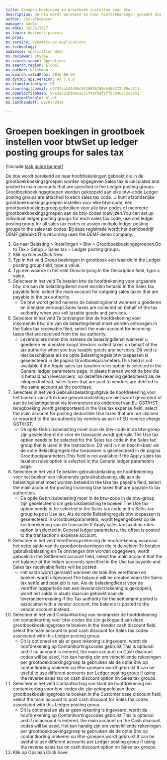 ```yaml
--- 
title: Groepen boekingen in grootboek instellen voor btw
description: De btw wordt berekend en naar hoofdrekeningen geboekt die in de grootboekboekingsgroepen worden opgegeven.
author: ShylaThompson
manager: AnnBe
ms.date: 10/26/2017
ms.topic: business-process
ms.prod: 
ms.service: dynamics-ax-applications
ms.technology: 
audience: Application User
ms.reviewer: shylaw
ms.search.scope: Operations
ms.search.region: Global
ms.author: vstehman
ms.search.validFrom: 2016-06-30
ms.dyn365.ops.version: AX 7.0.0
ms.translationtype: HT
ms.sourcegitcommit: d9747ba144d56c9410846769e5465372c89ea111
ms.openlocfilehash: 97e3ec21bd665a2c5f4afbaf1ff83d468c2cc841
ms.contentlocale: nl-nl
ms.lasthandoff: 08/07/2018

---
```

# <a name="set-up-ledger-posting-groups-for-sales-tax"></a><span data-ttu-id="ca71a-103">Groepen boekingen in grootboek instellen voor btw</span><span class="sxs-lookup"><span data-stu-id="ca71a-103">Set up ledger posting groups for sales tax</span></span>

[!include [task guide banner](../../includes/task-guide-banner.md)]

<span data-ttu-id="ca71a-104">De btw wordt berekend en naar hoofdrekeningen geboekt die in de grootboekboekingsgroepen worden opgegeven.</span><span class="sxs-lookup"><span data-stu-id="ca71a-104">Sales tax is calculated and posted to main accounts that are specified in the Ledger posting groups.</span></span> <span data-ttu-id="ca71a-105">Grootboekboekingsgroepen worden gekoppeld aan elke btw-code.</span><span class="sxs-lookup"><span data-stu-id="ca71a-105">Ledger posting groups are attached to each sales tax code.</span></span> <span data-ttu-id="ca71a-106">U kunt afzonderlijke grootboekboekingsgroepen instellen voor elke btw-code, één grootboekboekingsgroep gebruiken voor alle btw-codes of meerdere grootboekboekingsgroepen aan de btw-codes toewijzen.</span><span class="sxs-lookup"><span data-stu-id="ca71a-106">You can set up individual ledger posting groups for each sales tax code, use one ledger posting group for all sales tax codes or assign multiple ledger posting groups to the sales tax codes.</span></span> <span data-ttu-id="ca71a-107">Bij deze registratie wordt het demobedrijf DEMF gebruikt.</span><span class="sxs-lookup"><span data-stu-id="ca71a-107">This recording uses the DEMF demo company.</span></span> 

1. <span data-ttu-id="ca71a-108">Ga naar Belasting > Instellingen > Btw > Grootboekboekingsgroepen.</span><span class="sxs-lookup"><span data-stu-id="ca71a-108">Go to Tax > Setup > Sales tax > Ledger posting groups.</span></span>
2. <span data-ttu-id="ca71a-109">Klik op Nieuw.</span><span class="sxs-lookup"><span data-stu-id="ca71a-109">Click New.</span></span>
3. <span data-ttu-id="ca71a-110">Typ in het veld Groep boekingen in grootboek een waarde.</span><span class="sxs-lookup"><span data-stu-id="ca71a-110">In the Ledger posting group field, type a value.</span></span>
4. <span data-ttu-id="ca71a-111">Typ een waarde in het veld Omschrijving.</span><span class="sxs-lookup"><span data-stu-id="ca71a-111">In the Description field, type a value.</span></span>
5. <span data-ttu-id="ca71a-112">Selecteer in het veld Te betalen btw de hoofdrekening voor uitgaande btw, die aan de belastingdienst moet worden betaald.</span><span class="sxs-lookup"><span data-stu-id="ca71a-112">In the Sales tax payable field, select the main account for outgoing sales taxes that are payable to the tax authority.</span></span>
    * <span data-ttu-id="ca71a-113">De btw wordt geïnd namens de belastingdienst wanneer u goederen en diensten verkoopt.</span><span class="sxs-lookup"><span data-stu-id="ca71a-113">Sales taxes are collected on behalf of the tax authority when you sell taxable goods and services.</span></span>  
6. <span data-ttu-id="ca71a-114">Selecteer in het veld Te ontvangen btw de hoofdrekening voor inkomende btw, die van de belastingdienst moet worden ontvangen.</span><span class="sxs-lookup"><span data-stu-id="ca71a-114">In the Sales tax receivable filed, select the main account for incoming taxes that are received from the tax authority.</span></span>
    * <span data-ttu-id="ca71a-115">Leveranciers innen btw namens de belastingdienst wanneer u goederen en diensten koopt.</span><span class="sxs-lookup"><span data-stu-id="ca71a-115">Vendors collect taxes on behalf of the tax authority when you buy taxable goods and services.</span></span> <span data-ttu-id="ca71a-116">Dit veld is niet beschikbaar als de optie Belastingregels btw toepassen is geselecteerd in de pagina Grootboekparameters.</span><span class="sxs-lookup"><span data-stu-id="ca71a-116">This field is not available if the Apply sales tax taxation rules option is selected in the General ledger parameters page.</span></span> <span data-ttu-id="ca71a-117">In plaats hiervan wordt de btw die is betaald aan leveranciers, op dezelfde rekening gedebiteerd als de inkopen.</span><span class="sxs-lookup"><span data-stu-id="ca71a-117">Instead, sales taxes that are paid to vendors are debited to the same account as the purchase.</span></span>   
7. <span data-ttu-id="ca71a-118">Selecteer in het veld Gebruiksbelastinguitgave de hoofdrekening voor het boeken van aftrekbare gebruiksbelasting die niet wordt gevorderd of aan de belastingdienst via leveranciers als onderdeel van EU GST/HST-terugboeking wordt gerapporteerd.</span><span class="sxs-lookup"><span data-stu-id="ca71a-118">In the Use tax expense field, select the main account for posting deductible Use taxes that are not claimed or reported to the tax authority by vendors as part of EU reverse charge GST/HST.</span></span>
    * <span data-ttu-id="ca71a-119">De optie Gebruiksbelasting moet voor de btw-code in de btw-groep zijn geselecteerd die voor de transactie wordt gebruikt.</span><span class="sxs-lookup"><span data-stu-id="ca71a-119">The Use tax option needs to be selected for the Sales tax code in the Sales tax group that is used in the transaction.</span></span>  <span data-ttu-id="ca71a-120">Dit veld is niet beschikbaar als de optie Belastingregels btw toepassen is geselecteerd in de pagina Grootboekparameters.</span><span class="sxs-lookup"><span data-stu-id="ca71a-120">This field is not available if the Apply sales tax taxation rules option is selected in the General ledger parameters page.</span></span>   
8. <span data-ttu-id="ca71a-121">Selecteer in het veld Te betalen gebruiksbelasting de hoofdrekening voor het boeken van inkomende gebruiksbelasting, die aan de belastingdienst moet worden betaald.</span><span class="sxs-lookup"><span data-stu-id="ca71a-121">In the Use tax payable field, select the main account for posting incoming Use taxes that are payable to tax authorities.</span></span>
    * <span data-ttu-id="ca71a-122">De optie Gebruiksbelasting moet in de btw-code in de btw-groep zijn geselecteerd om gebruiksbelasting te boeken.</span><span class="sxs-lookup"><span data-stu-id="ca71a-122">The Use tax option needs to be selected in the Sales tax code in the Sales tax group to post Use tax.</span></span> <span data-ttu-id="ca71a-123">Als de optie Belastingregels btw toepassen is geselecteerd in Grootboekparameters, wordt tegengeboekt op de kostenrekening van de transactie.</span><span class="sxs-lookup"><span data-stu-id="ca71a-123">If Apply sales tax taxation rules option is selected in General ledger parameters, the offset is posted to the transaction’s expense account.</span></span>   
9. <span data-ttu-id="ca71a-124">Selecteer in het veld Vereffeningsrekening de hoofdrekening waarnaar het netto saldo van de grootboekrekeningen die in de velden Te betalen gebruiksbelasting en Te ontvangen btw worden opgegeven, wordt geboekt.</span><span class="sxs-lookup"><span data-stu-id="ca71a-124">In the Settlement account field, select the main account  that the net balance of the ledger accounts specified in the Use tax payable and Sales tax receivable fields will be posted.</span></span>
    * <span data-ttu-id="ca71a-125">Het saldo wordt gemaakt wanneer de taak Btw vereffenen en boeken wordt uitgevoerd.</span><span class="sxs-lookup"><span data-stu-id="ca71a-125">The balance will be created when the Sales tax settle and post job is ran.</span></span>  <span data-ttu-id="ca71a-126">Als de belastingdienst voor de vereffeningsperiode aan een leveranciersrekening is gekoppeld, wordt het saldo in plaats daarvan geboekt naar de leverancierrekening.</span><span class="sxs-lookup"><span data-stu-id="ca71a-126">If the Tax authority for the settlement period is associated with a vendor account, the balance is posted to the vendor account instead.</span></span>   
10. <span data-ttu-id="ca71a-127">Selecteer in het veld Contantkorting van leverancier de hoofdrekening om contantkorting voor btw-codes die zijn gekoppeld aan deze grootboekboekingsgroep te boeken.</span><span class="sxs-lookup"><span data-stu-id="ca71a-127">In the Vendor cash discount field, select the main account to post cash discount for Sales tax codes associated with this Ledger posting group.</span></span>
    * <span data-ttu-id="ca71a-128">Dit is optioneel en als er geen rekening is ingevoerd, wordt de hoofdrekening op Contantkortingscodes gebruikt.</span><span class="sxs-lookup"><span data-stu-id="ca71a-128">This is optional and if no account is entered,  the main account on Cash discount codes will be used.</span></span> <span data-ttu-id="ca71a-129">Het kan handig zijn om verschillende rekeningen per grootboekboekingsgroep te gebruiken als de optie Btw op contantkorting omkeren op Btw-groepen wordt gebruikt.</span><span class="sxs-lookup"><span data-stu-id="ca71a-129">It can be useful to use different accounts per Ledger posting group if using the reverse sales tax on cash discount option on Sales tax groups.</span></span>  
11. <span data-ttu-id="ca71a-130">Selecteer in het veld Contantkorting van klant de hoofdrekening om contantkorting voor btw-codes die zijn gekoppeld aan deze grootboekboekingsgroep te boeken.</span><span class="sxs-lookup"><span data-stu-id="ca71a-130">In the Customer case discount field, select the main account to post cash discount for Sales tax codes associated with this Ledger posting group.</span></span>
    * <span data-ttu-id="ca71a-131">Dit is optioneel en als er geen rekening is ingevoerd, wordt de hoofdrekening op Contantkortingscodes gebruikt.</span><span class="sxs-lookup"><span data-stu-id="ca71a-131">This is optional and if no account is entered, the main account on the Cash discount codes will be used.</span></span> <span data-ttu-id="ca71a-132">Het kan handig zijn om verschillende rekeningen per grootboekboekingsgroep te gebruiken als de optie Btw op contantkorting omkeren op Btw-groepen wordt gebruikt.</span><span class="sxs-lookup"><span data-stu-id="ca71a-132">It can be useful to use different accounts per Ledger posting group if using the reverse sales tax on cash discount option on Sales tax groups.</span></span>  
12. <span data-ttu-id="ca71a-133">Klik op Opslaan.</span><span class="sxs-lookup"><span data-stu-id="ca71a-133">Click Save.</span></span>


